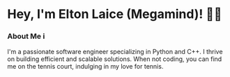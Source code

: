 # Hey, I'm Elton Laice (Megamind)! 👨‍💻

### About Me ℹ️
I'm a passionate software engineer specializing in Python and C++. I thrive on building efficient and scalable solutions. When not coding, you can find me on the tennis court, indulging in my love for tennis.
